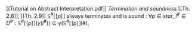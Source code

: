 [[Tutorial on Abstract Interpretation.pdf]]
*Termination and soundness*
[[Th. 2.6]], [[Th. 2.9]]
$\mathbb{S}^{\#} [\![p]\!]$ always terminates and is sound : $\forall p \in stat, \ I^{\#} \in D^{\#}: \mathbb{S}^{\#} [\![p]\!](\gamma(I^{\#})) \subseteq \gamma(\mathbb{S}^{\#} [\![p]\!]I{\#})$.